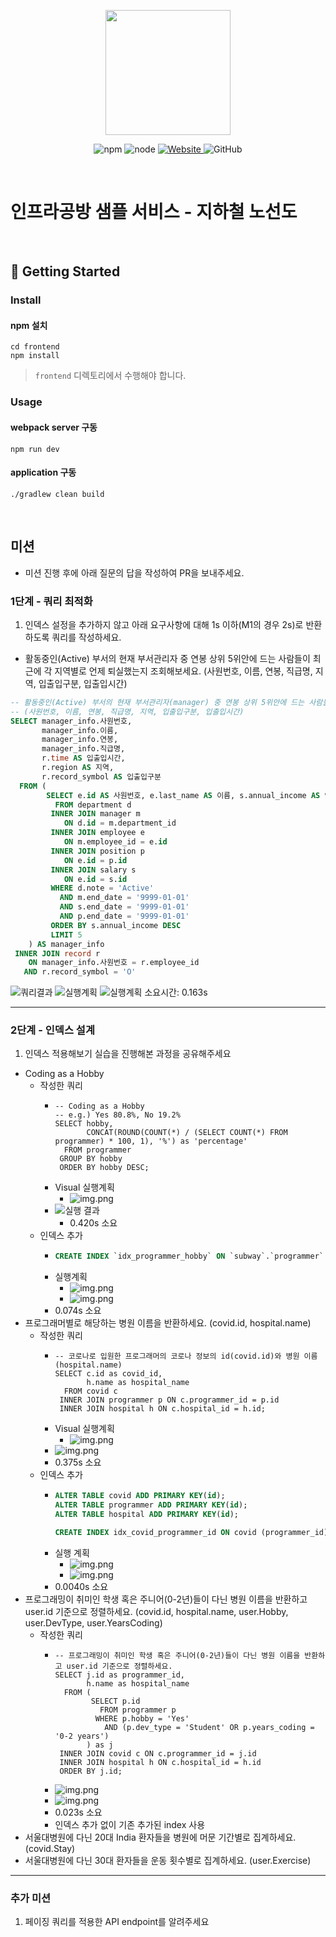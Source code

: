 <p align="center">
    <img width="200px;" src="https://raw.githubusercontent.com/woowacourse/atdd-subway-admin-frontend/master/images/main_logo.png"/>
</p>
<p align="center">
  <img alt="npm" src="https://img.shields.io/badge/npm-%3E%3D%205.5.0-blue">
  <img alt="node" src="https://img.shields.io/badge/node-%3E%3D%209.3.0-blue">
  <a href="https://edu.nextstep.camp/c/R89PYi5H" alt="nextstep atdd">
    <img alt="Website" src="https://img.shields.io/website?url=https%3A%2F%2Fedu.nextstep.camp%2Fc%2FR89PYi5H">
  </a>
  <img alt="GitHub" src="https://img.shields.io/github/license/next-step/atdd-subway-service">
</p>

<br>

# 인프라공방 샘플 서비스 - 지하철 노선도

<br>

## 🚀 Getting Started

### Install
#### npm 설치
```
cd frontend
npm install
```
> `frontend` 디렉토리에서 수행해야 합니다.

### Usage
#### webpack server 구동
```
npm run dev
```
#### application 구동
```
./gradlew clean build
```
<br>

## 미션

* 미션 진행 후에 아래 질문의 답을 작성하여 PR을 보내주세요.


### 1단계 - 쿼리 최적화

1. 인덱스 설정을 추가하지 않고 아래 요구사항에 대해 1s 이하(M1의 경우 2s)로 반환하도록 쿼리를 작성하세요.

- 활동중인(Active) 부서의 현재 부서관리자 중 연봉 상위 5위안에 드는 사람들이 최근에 각 지역별로 언제 퇴실했는지 조회해보세요. (사원번호, 이름, 연봉, 직급명, 지역, 입출입구분, 입출입시간)

```sql
-- 활동중인(Active) 부서의 현재 부서관리자(manager) 중 연봉 상위 5위안에 드는 사람들이 최근에 각 지역별로 언제 퇴실(O)했는지 조회해보세요.
-- (사원번호, 이름, 연봉, 직급명, 지역, 입출입구분, 입출입시간)
SELECT manager_info.사원번호,
       manager_info.이름,
       manager_info.연봉,
       manager_info.직급명,
       r.time AS 입출입시간,
       r.region AS 지역,
       r.record_symbol AS 입출입구분
  FROM (
        SELECT e.id AS 사원번호, e.last_name AS 이름, s.annual_income AS 연봉, p.position_name AS 직급명
          FROM department d
         INNER JOIN manager m
            ON d.id = m.department_id
         INNER JOIN employee e
            ON m.employee_id = e.id
         INNER JOIN position p
            ON e.id = p.id
         INNER JOIN salary s
            ON e.id = s.id
         WHERE d.note = 'Active'
           AND m.end_date = '9999-01-01'
           AND s.end_date = '9999-01-01'
           AND p.end_date = '9999-01-01'
         ORDER BY s.annual_income DESC
         LIMIT 5
    ) AS manager_info
 INNER JOIN record r
    ON manager_info.사원번호 = r.employee_id
   AND r.record_symbol = 'O'
```

![쿼리결과](step1-쿼리결과.png)
![실행계획](step1-실행계획(Visual).png)
![실행계획](실행계획.png)
소요시간: 0.163s

---

### 2단계 - 인덱스 설계

1. 인덱스 적용해보기 실습을 진행해본 과정을 공유해주세요

- Coding as a Hobby
  - 작성한 쿼리
    - ```mysql
      -- Coding as a Hobby
      -- e.g.) Yes 80.8%, No 19.2%
      SELECT hobby,
             CONCAT(ROUND(COUNT(*) / (SELECT COUNT(*) FROM programmer) * 100, 1), '%') as 'percentage'
        FROM programmer
       GROUP BY hobby
       ORDER BY hobby DESC;
      ```
    - Visual 실행계획
      - ![img.png](step2-mission1-실행계획(Visual).png)
    - ![실행 결과](step2-mission1-실행결과.png)
      - 0.420s 소요
  - 인덱스 추가
    - ```sql
      CREATE INDEX `idx_programmer_hobby` ON `subway`.`programmer` (hobby) COMMENT '' ALGORITHM DEFAULT LOCK DEFAULT
      ``` 
    - 실행계획
      - ![img.png](step2-mission1-튜닝후-실행계획(Visual).png)
      - ![img.png](step2-mission1-튜닝후-실행계획.png)
    - 0.074s 소요
- 프로그래머별로 해당하는 병원 이름을 반환하세요. (covid.id, hospital.name)
  - 작성한 쿼리
    - ```mysql
      -- 코로나로 입원한 프로그래머의 코로나 정보의 id(covid.id)와 병원 이름(hospital.name)
      SELECT c.id as covid_id,
             h.name as hospital_name
        FROM covid c
       INNER JOIN programmer p ON c.programmer_id = p.id
       INNER JOIN hospital h ON c.hospital_id = h.id;
      ```
    - Visual 실행계획
      - ![img.png](step2-mission2-실행계획(Visual).png)
    - ![img.png](step2-mission2-실행결과.png)
    - 0.375s 소요
  - 인덱스 추가
    - ```sql
      ALTER TABLE covid ADD PRIMARY KEY(id);
      ALTER TABLE programmer ADD PRIMARY KEY(id);
      ALTER TABLE hospital ADD PRIMARY KEY(id);
      
      CREATE INDEX idx_covid_programmer_id ON covid (programmer_id);
      ```
    - 실행 계획
      - ![img.png](step2-mission2-튜닝후-실행계획(Visual).png)
      - ![img.png](step2-mission2-튜닝후-실행계획.png)
    - 0.0040s 소요
- 프로그래밍이 취미인 학생 혹은 주니어(0-2년)들이 다닌 병원 이름을 반환하고 user.id 기준으로 정렬하세요. (covid.id, hospital.name, user.Hobby, user.DevType, user.YearsCoding)
  - 작성한 쿼리
    - ```mysql
      -- 프로그래밍이 취미인 학생 혹은 주니어(0-2년)들이 다닌 병원 이름을 반환하고 user.id 기준으로 정렬하세요.
      SELECT j.id as programmer_id,
             h.name as hospital_name
        FROM (
              SELECT p.id
                FROM programmer p
               WHERE p.hobby = 'Yes'
                 AND (p.dev_type = 'Student' OR p.years_coding = '0-2 years')
             ) as j
       INNER JOIN covid c ON c.programmer_id = j.id
       INNER JOIN hospital h ON c.hospital_id = h.id
       ORDER BY j.id;
      ```
    - ![img.png](step2-mission3-실행계획(Visual).png)
    - ![img.png](step2-mission3-실행결과.png)
    - 0.023s 소요
    - 인덱스 추가 없이 기존 추가된 index 사용
- 서울대병원에 다닌 20대 India 환자들을 병원에 머문 기간별로 집계하세요. (covid.Stay)
- 서울대병원에 다닌 30대 환자들을 운동 횟수별로 집계하세요. (user.Exercise)

---

### 추가 미션

1. 페이징 쿼리를 적용한 API endpoint를 알려주세요
